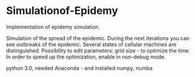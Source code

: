 # Simulationof-Epidemy

Implementation of epidemy simulation.

Simulation of the spread of the epidemic. During the next iterations you can see outbreaks of the epidemic. 
Several states of cellular machines are distinguished. 
Possibility to edit parameters: grid size - to optimize the time. 
In order to speed up the optimization, enable in non-debug mode.

python 3.0, needed Anaconda - and installed numpy, numba